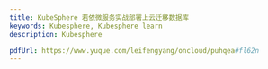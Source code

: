 ```yaml
---
title: KubeSphere 若依微服务实战部署上云迁移数据库
keywords: Kubesphere, Kubesphere learn
description: Kubesphere

pdfUrl: https://www.yuque.com/leifengyang/oncloud/puhqea#fl62n
---
```

